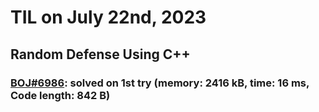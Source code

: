 # **TIL on July 22nd, 2023**

## Random Defense Using C++
### [BOJ#6986](/Problem%20Solving/boj/random%20defense/6986-07-22-2023.cpp): solved on 1st try (memory: 2416 kB, time: 16 ms, Code length: 842 B)
